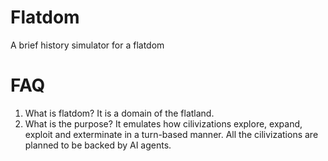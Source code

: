 # Flatdom
A brief history simulator for a flatdom

# FAQ
1. What is flatdom? It is a domain of the flatland.
2. What is the purpose? It emulates how cilivizations explore, expand, exploit and exterminate in a turn-based manner. All the cilivizations are planned to be backed by AI agents.
